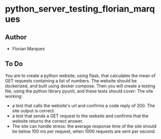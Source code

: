 # python_server_testing_florian_marques

## Author
- Florian Marques

## To Do
You are to create a python website, using flask, that calculates the mean of GET requests containing a list of numbers. The website should be dockerized, and built using docker compose. Then you will create a testing file, using the python library pyunit, and these tests should cover: The site working: 
- a test that calls the website's url and confirms a code reply of 200. The site output is correct: 
- a test that sends a GET request to the website and confirms that the website returns the correct answer. 
- The site can handle stress: the average response time of the site should be below 100 ms per request, when 1000 requests are sent per second.
